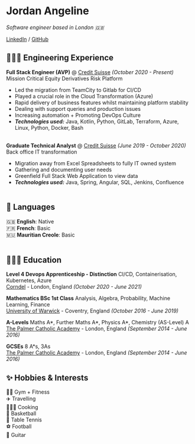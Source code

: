 # Jordan Angeline

_Software engineer based in London  🇬🇧_ <br>

 [LinkedIn](https://www.linkedin.com/in/jordanangeline/) / [GitHub](https://github.com/angeline-tech/) 

## 👨🏽‍💻 Engineering Experience

**Full Stack Engineer (AVP)** @ [Credit Suisse](https://www.credit-suisse.com/uk/en.html) _(October 2020 - Present)_ <br>
Mission Critical Equity Derivatives Risk Platform
- Led the migration from TeamCity to Gitlab for CI/CD
- Played a crucial role in the Cloud Transformation (Azure)
- Rapid delivery of business features whilst maintaining platform stability
- Dealing with support queries and production issues
- Increasing automation + Promoting DevOps Culture
- **_Technologies used:_** Java, Kotlin, Python, GitLab, Terraform, Azure, Linux, Python, Docker, Bash
  <br><br>

**Graduate Technical Analyst** @ [Credit Suisse](https://www.credit-suisse.com/uk/en.html) _(June 2019 - October 2020)_ <br>
Back office IT transformation
- Migration away from Excel Spreadsheets to fully IT owned system
- Gathering and documenting user needs
- Greenfield Full Stack Web Application to view data
- **_Technologies used:_** Java, Spring, Angular, SQL, Jenkins, Confluence
  <br><br>

## 💬 Languages

🇬🇧 **English**: Native <br>
🇫🇷 **French**: Basic <br>
🇲🇺 **Mauritian Creole**: Basic
<br><br>

## 👨🏽‍🎓 Education

**Level 4 Devops Apprenticeship - Distinction** CI/CD, Containerisation, Kubernetes, Azure<br>
[Corndel](https://www.corndel.com/corndel-apprenticeships/devops/) - London, England _(October 2020 - June 2021)_ <br>

**Mathematics BSc 1st Class** Analysis, Algebra, Probability, Machine Learning, Finance<br>
[University of Warwick](https://warwick.ac.uk/) - Coventry, England _(October 2016 - June 2019)_ <br>

**A-Levels** Maths A\*, Further Maths A\*, Physics A\*, Chemistry (AS-Level) A  <br>
[The Palmer Catholic Academy](https://www.tpc.academy/) - London, England _(September 2014 - June 2016)_ <br>

**GCSEs** 8 A\*s, 3As <br>
[The Palmer Catholic Academy](https://www.tpc.academy/) - London, England _(September 2014 - June 2016)_ <br>

## ✨ Hobbies & Interests

🏋🏽‍ Gym + Fitness<br>
✈️ Travelling<br>
👨🏽‍🍳 Cooking<br>
🏀 Basketball<br>
🏓 Table Tennis<br>
⚽️ Football<br>
🎸 Guitar<br>
